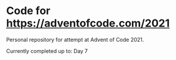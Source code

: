# Code for <https://adventofcode.com/2021>

Personal repository for attempt at Advent of Code 2021.

Currently completed up to: Day 7
